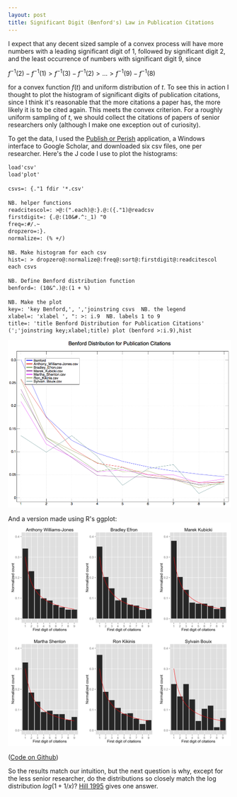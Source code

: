 ```yaml
---
layout: post
title: Significant Digit (Benford's) Law in Publication Citations
---
```


I expect that any decent sized sample of a convex process will have more numbers
with a leading significant digit of 1, followed by significant digit 2, and
the least occurrence of numbers with significant digit 9, since

$f^{-1}(2) - f^{-1}(1) > f^{-1}(3) - f^{-1}(2) > ... > f^{-1}(9) - f^{-1}(8)$

 for a convex function $f(t)$ and uniform distribution of $t$.  To see this in
action I thought to plot the histogram of significant digits of publication
citations, since I think it's reasonable that the more citations a paper has,
the more likely it is to be cited again.  This meets the convex criterion.  For
a roughly uniform sampling of $t$, we should collect the citations of papers
of senior researchers only (although I make one exception out of curiosity).

To get the data, I used the [Publish or Perish](http://www.harzing.com/pop.htm)
application, a Windows interface to Google Scholar, and downloaded six
csv files, one per researcher.  Here's the J code I use to plot the histograms:

    load'csv'
    load'plot'

    csvs=: {."1 fdir '*.csv'

    NB. helper functions
    readcitescol=: >@:(".each)@:}.@:({."1)@readcsv
    firstdigit=: {.@:(10&#.^:_1) "0
    freq=:#/.~
    dropzero=:}.
    normalize=: (% +/)

    NB. Make histogram for each csv
    hist=: > dropzero@:normalize@:freq@:sort@:firstdigit@:readcitescol each csvs

    NB. Define Benford distribution function
    benford=: (10&^.)@:(1 + %)

    NB. Make the plot
    key=: 'key Benford,', ','joinstring csvs  NB. the legend
    xlabel=: 'xlabel ', ": >: i.9  NB. labels 1 to 9
    title=: 'title Benford Distribution for Publication Citations'
    (';'joinstring key;xlabel;title) plot (benford >:i.9),hist


![](https://raw.githubusercontent.com/reckbo/citations-and-benfords-law/master/benford_citations_J.png)

And a version made using R's ggplot:
![](https://raw.githubusercontent.com/reckbo/citations-and-benfords-law/master/benford_citations_R.png)

([Code on Github](https://github.com/reckbo/citations-and-benfords-law/))

So the results match our intuition, but the next question is why, except for
the less senior researcher, do the distributions so closely match
the log distribution $log(1 + 1/x)$?  [Hill 1995](https://projecteuclid.org/euclid.ss/1177009869) 
gives one answer.

